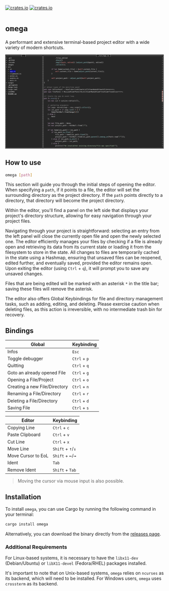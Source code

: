 [![crates.io](https://img.shields.io/crates/v/omega.svg)](https://crates.io/crates/omega)
[![crates.io](https://img.shields.io/crates/d/omega.svg)](https://crates.io/crates/omega)

# `omega`

A performant and extensive terminal-based project editor with a wide variety of modern shortcuts.

<img src="images/screenshot.png" width="650"/>

## How to use

```bash
omega [path]
```
This section will guide you through the initial steps of opening the editor. When specifying a `path`, if it points to a file, the editor will set the surrounding directory as the project directory. If the `path` points directly to a directory, that directory will become the project directory.

Within the editor, you'll find a panel on the left side that displays your project's directory structure, allowing for easy navigation through your project files.

Navigating through your project is straightforward: selecting an entry from the left panel will close the currently open file and open the newly selected one. The editor efficiently manages your files by checking if a file is already open and retrieving its data from its current state or loading it from the filesystem to store in the state. All changes to files are temporarily cached in the state using a Hashmap, ensuring that unsaved files can be reopened, edited further, and eventually saved, provided the editor remains open. Upon exiting the editor (using `Ctrl` + `q`), it will prompt you to save any unsaved changes.

Files that are being edited will be marked with an asterisk `*` in the title bar; saving these files will remove the asterisk.

The editor also offers Global Keybindings for file and directory management tasks, such as adding, editing, and deleting. Please exercise caution when deleting files, as this action is irreversible, with no intermediate trash bin for recovery.

## Bindings

| Global                        | Keybinding   |
| ----------------------------- | ------------ |
| Infos                         | `Esc`        |
| Toggle debugger               | `Ctrl` + `p` |
| Quitting                      | `Ctrl` + `q` |
| Goto an already opened File   | `Ctrl` + `g` |
| Opening a File/Project        | `Ctrl` + `o` |
| Creating a new File/Directory | `Ctrl` + `n` |
| Renaming a File/Directory     | `Ctrl` + `r` |
| Deleting a File/Directory     | `Ctrl` + `d` |
| Saving File                   | `Ctrl` + `s` |

| Editor             | Keybinding                                    |
| ------------------ | --------------------------------------------- |
| Copying Line       | `Ctrl` + `c`                                  |
| Paste Clipboard    | `Ctrl` + `v`                                  |
| Cut Line           | `Ctrl` + `x`                                  |
| Move Line          | `Shift` + <kbd>&uarr;</kbd>/<kbd>&darr;</kbd> |
| Move Cursor to EoL | `Shift` + <kbd>&larr;</kbd>/<kbd>&rarr;</kbd> |
| Ident              | `Tab`                                         |
| Remove Ident       | `Shift` + `Tab`                               |

> Moving the cursor via mouse input is also possible.

## Installation

To install `omega`, you can use Cargo by running the following command in your terminal:

```bash
cargo install omega
```
Alternatively, you can download the binary directly from the [releases page](https://github.com/nwrenger/omega/releases/latest).

### Additional Requirements

For Linux-based systems, it is necessary to have the `libx11-dev` (Debian/Ubuntu) or `libX11-devel` (Fedora/RHEL) packages installed.

It's important to note that on Unix-based systems, `omega` relies on `ncurses` as its backend, which will need to be installed. For Windows users, `omega` uses `crossterm` as its backend.
